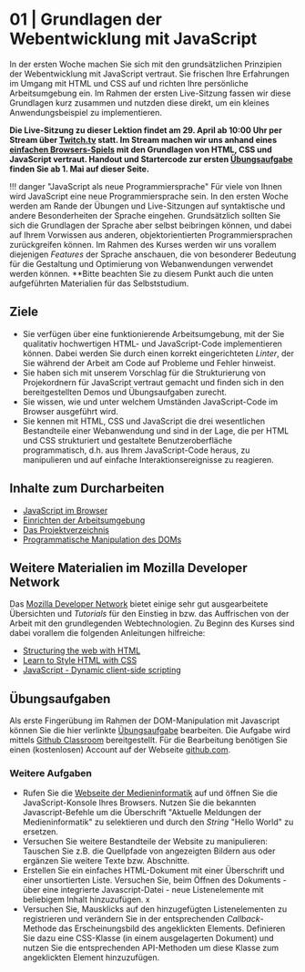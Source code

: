 # 01 | Grundlagen der Webentwicklung mit JavaScript

In der ersten Woche machen Sie sich mit den grundsätzlichen Prinzipien der Webentwicklung mit JavaScript vertraut. Sie frischen Ihre Erfahrungen im Umgang mit HTML und CSS auf und richten Ihre persönliche Arbeitsumgebung ein. Im Rahmen der ersten Live-Sitzung fassen wir diese Grundlagen kurz zusammen und nutzden diese direkt, um ein kleines Anwendungsbeispiel zu implementieren.

**Die Live-Sitzung zu dieser Lektion findet am 29. April ab 10:00 Uhr per Stream über [Twitch.tv](https://twitch.tv/alexanderbazo) statt. Im Stream machen wir uns anhand eines [einfachen Browsers-Spiels](../../Demos/simple-color-clicker.md) mit den Grundlagen von HTML, CSS und JavaScript vertraut. Handout und Startercode zur ersten [Übungsaufgabe](../../Aufgaben/index.md) finden Sie ab 1. Mai auf dieser Seite.**

!!! danger "JavaScript als neue Programmiersprache"
    Für viele von Ihnen wird JavaScript eine neue Programmiersprache sein. In den ersten Woche werden am Rande der Übungen und Live-Sitzungen auf syntaktische und andere Besonderheiten der Sprache  eingehen. Grundsätzlich sollten Sie sich die Grundlagen der Sprache aber selbst beibringen können, und dabei auf Ihrem Vorwissen aus anderen, objektorientierten Programmiersprachen zurückgreifen können. Im Rahmen des Kurses werden wir uns vorallem diejenigen *Features* der Sprache anschauen, die von besonderer Bedeutung für die Gestaltung und Optimierung von Webanwendungen verwendet werden können. **Bitte beachten Sie zu diesem Punkt auch die unten aufgeführten Materialien für das Selbststudium.

## Ziele

- Sie verfügen über eine funktionierende Arbeitsumgebung, mit der Sie qualitativ hochwertigen HTML- und JavaScript-Code implementieren können. Dabei werden Sie durch einen korrekt eingerichteten *Linter*, der Sie während der Arbeit am Code auf Probleme und Fehler hinweist.
- Sie haben sich mit unserem Vorschlag für die Strukturierung von Projekordnern für JavaScript vertraut gemacht und finden sich in den bereitgestellten Demos und Übungsaufgaben zurecht.
- Sie wissen, wie und unter welchem Umständen JavaScript-Code im Browser ausgeführt wird.
- Sie kennen mit HTML, CSS und JavaScript die drei wesentlichen Bestandteile einer Webanwendung und sind in der Lage, die per HTML und CSS strukturiert und gestaltete Benutzeroberfläche programmatisch, d.h. aus Ihrem JavaScript-Code heraus, zu manipulieren und auf einfache Interaktionsereignisse zu reagieren.

## Inhalte zum Durcharbeiten

- [JavaScript im Browser](./javascript-browser)
- [Einrichten der Arbeitsumgebung](./work-environment)
- [Das Projektverzeichnis](./project-directory)
- [Programmatische Manipulation des DOMs](./dom-introduction)

## Weitere Materialien im Mozilla Developer Network

Das [Mozilla Developer Network](https://developer.mozilla.org/en-US/) bietet einige sehr gut ausgearbeitete Übersichten und *Tutorials* für den Einstieg in bzw. das Auffrischen von der Arbeit mit den grundlegenden Webtechnologien. Zu Beginn des Kurses sind dabei vorallem die folgenden Anleitungen hilfreiche:

- [Structuring the web with HTML](https://developer.mozilla.org/en-US/docs/Learn/HTML)
- [Learn to Style HTML with CSS](https://developer.mozilla.org/en-US/docs/Learn/CSS)
- [JavaScript - Dynamic client-side scripting](https://developer.mozilla.org/en-US/docs/Learn/JavaScript)

## Übungsaufgaben
Als erste Fingerübung im Rahmen der DOM-Manipulation mit Javascript können Sie die hier verlinkte [Übungsaufgabe](https://classroom.github.com/a/u3svFPFO) bearbeiten. Die Aufgabe wird mittels [Github Classroom](https://classroom.github.com/) bereitgestellt. Für die Bearbeitung benötigen Sie einen (kostenlosen) Account auf der Webseite [github.com](https://github.com/).

### Weitere Aufgaben
- Rufen Sie die [Webseite der Medieninformatik](https://www.uni-regensburg.de/sprache-literatur-kultur/medieninformatik/) auf und öffnen Sie die JavaScript-Konsole Ihres Browsers. Nutzen Sie die bekannten Javascript-Befehle um die Überschrift "Aktuelle Meldungen der Medieninformatik" zu selektieren und durch den *String* "Hello World" zu ersetzen.
- Versuchen Sie weitere Bestandteile der Website zu manipulieren: Tauschen Sie z.B. die Quellpfade von angezeigten Bildern aus oder ergänzen Sie weitere Texte bzw. Abschnitte.
- Erstellen Sie ein einfaches HTML-Dokument mit einer Überschrift und einer unsortierten Liste. Versuchen Sie, beim Öffnen des Dokuments - über eine integrierte Javascript-Datei - neue Listenelemente mit beliebigem Inhalt hinzuzufügen. x   	
- Versuchen Sie, Mausklicks auf den hinzugefügten Listenelementen zu registrieren und verändern Sie in der entsprechenden *Callback*-Methode das Erscheinungsbild des angeklickten Elements. Definieren Sie dazu eine CSS-Klasse (in einem ausgelagerten Dokument) und nutzen Sie die entsprechenden API-Methoden um diese Klasse zum angeklickten Element hinzuzufügen.